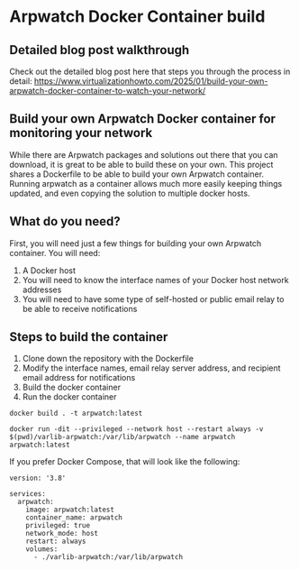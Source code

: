 # Arpwatch Docker Container build

## Detailed blog post walkthrough

Check out the detailed blog post here that steps you through the process in detail: https://www.virtualizationhowto.com/2025/01/build-your-own-arpwatch-docker-container-to-watch-your-network/

## Build your own Arpwatch Docker container for monitoring your network

While there are Arpwatch packages and solutions out there that you can download, it is great to be able to build these on your own. This project shares a Dockerfile to be able to build your own Arpwatch container. Running arpwatch as a container allows much more easily keeping things updated, and even copying the solution to multiple docker hosts.

## What do you need?

First, you will need just a few things for building your own Arpwatch container. You will need:

1) A Docker host
2) You will need to know the interface names of your Docker host network addresses
3) You will need to have some type of self-hosted or public email relay to be able to receive notifications

## Steps to build the container

1) Clone down the repository with the Dockerfile
2) Modify the interface names, email relay server address, and recipient email address for notifications
3) Build the docker container
4) Run the docker container

```
docker build . -t arpwatch:latest
```

```
docker run -dit --privileged --network host --restart always -v $(pwd)/varlib-arpwatch:/var/lib/arpwatch --name arpwatch arpwatch:latest
```
If you prefer Docker Compose, that will look like the following:

```
version: '3.8'

services:
  arpwatch:
    image: arpwatch:latest
    container_name: arpwatch
    privileged: true
    network_mode: host
    restart: always
    volumes:
      - ./varlib-arpwatch:/var/lib/arpwatch
```